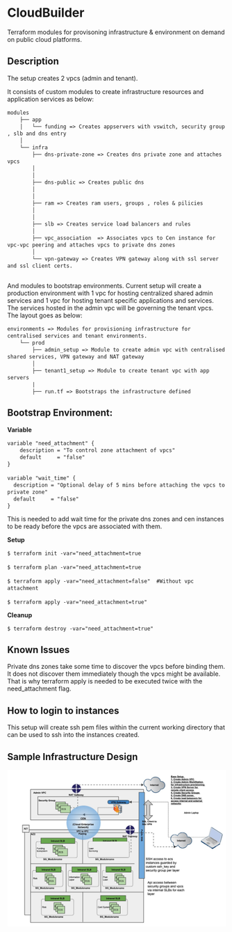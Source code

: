 # CloudBuilder

Terraform modules for provisoning infrastructure & environment on demand on public cloud platforms. 

## Description

The setup creates 2 vpcs (admin and tenant).

It consists of custom modules to create infrastructure resources and application services as below:

	modules
	    ├── app
		│   └── funding => Creates appservers with vswitch, security group , slb and dns entry   
		│       
		└── infra
		    ├── dns-private-zone => Creates dns private zone and attaches vpcs
		    │   
		    │   
		    ├── dns-public => Creates public dns 
		    │   
		    │   
		    ├── ram => Creates ram users, groups , roles & pilicies
		    │   
		    │  
		    ├── slb => Creates service load balancers and rules
		    │      
		    ├── vpc_association  => Associates vpcs to Cen instance for vpc-vpc peering and attaches vpcs to private dns zones
		    │     
		    └── vpn-gateway => Creates VPN gateway along with ssl server and ssl client certs.      
	           
And modules to bootstrap environments. Current setup will create a production environment with 1 vpc for hosting centralized shared admin services and 1 vpc for hosting tenant specific applications and services. The services hosted in the admin vpc will be governing the tenant vpcs. The layout goes as below: 

	environments => Modules for provisioning infrastructure for centralised services and tenant environments. 
		└── prod
		    ├── admin_setup => Module to create admin vpc with centralised shared services, VPN gateway and NAT gateway
		    │   
		    ├── tenant1_setup => Module to create tenant vpc with app servers
		    |  
		    ├── run.tf => Bootstraps the infrastructure defined

## Bootstrap Environment:

**Variable**

	variable "need_attachment" {
		description = "To control zone attachment of vpcs"
		default     = "false"
	}

	variable "wait_time" {
	  description = "Optional delay of 5 mins before attaching the vpcs to private zone"
	  default     = "false"
	}


This is needed to add wait time for the private dns zones and cen instances to be ready before the vpcs are associated with them.

**Setup**

	$ terraform init -var="need_attachment=true

	$ terraform plan -var="need_attachment=true

	$ terraform apply -var="need_attachment=false"  #Without vpc attachment

	$ terraform apply -var="need_attachment=true"

**Cleanup**

	$ terraform destroy -var="need_attachment=true"

## Known Issues
 
Private dns zones take some time to discover the vpcs before binding them. It does not discover them immediately though the vpcs might be available. That is why terraform apply is needed to be executed twice with the need_attachment flag. 

## How to login to instances

This setup will create ssh pem files within the current working directory that can be used to ssh into the instances created.



## Sample Infrastructure Design


![Cloud_EOD.jpg](Cloud_EOD.jpg)

